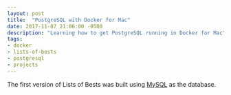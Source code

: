 ```yaml
---
layout: post
title:  "PostgreSQL with Docker for Mac"
date: 2017-11-07 21:06:00 -0500
description: "Learning how to get PostgreSQL running in Docker for Mac"
tags:
- docker
- lists-of-bests
- postgresql
- projects
---
```

The first version of Lists of Bests was built using [MySQL](https://mysql.com/ "The MySQL site") as the database. 
